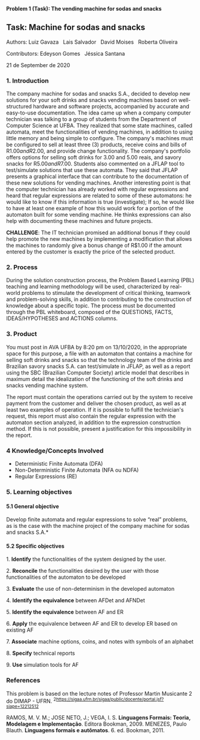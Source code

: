 ﻿**Problem 1 (Task): The vending machine for sodas and snacks**

## **Task: Machine for sodas and snacks**

Authors: Luiz Gavaza  &nbsp;  Lais Salvador  &nbsp;   David Moises &nbsp;    Roberta Oliveira

Contributors: Edeyson Gomes &nbsp;  Jéssica Santana

21 de September de 2020


### **1.  Introduction**

The company machine for sodas and snacks S.A., decided to develop new solutions for your soft drinks and snacks vending machines based on well-structured hardware and software projects, accompanied by accurate and easy-to-use documentation.
The idea came up when a company computer technician was talking to a group of students from the Department of Computer Science at UFBA. They realized that some state machines, called automata, meet the functionalities of vending machines, in addition to using little memory and being simple to configure.
The company's machines must be configured to sell at least three (3) products, receive coins and bills of R$1.00 and R$2.00, and provide change functionality. The company's portfolio offers options for selling soft drinks for 3.00 and 5.00 reais, and savory snacks for R$5.00 and R$7.00.
Students also commented on a JFLAP tool to test/simulate solutions that use these automata. They said that JFLAP presents a graphical interface that can contribute to the documentation of these new solutions for vending machines. Another interesting point is that the computer technician has already worked with regular expressions and heard that regular expressions are related to some of these automatons: he would like to know if this information is true (investigate); If so, he would like to have at least one example of how this would work for a portion of the automaton built for some vending machine. He thinks expressions can also help with documenting these machines and future projects.

**CHALLENGE**: The IT technician promised an additional bonus if they could help promote the new machines by implementing a modification that allows the machines to randomly give a bonus change of R$1.00 if the amount entered by the customer is exactly the price of the selected product.

### **2. Process** 
During the solution construction process, the Problem Based Learning (PBL) teaching and learning methodology will be used, characterized by real-world problems to stimulate the development of critical thinking, teamwork and problem-solving skills, in addition to contributing to the construction of knowledge about a specific topic. The process must be documented through the PBL whiteboard, composed of the QUESTIONS, FACTS, IDEAS/HYPOTHESES and ACTIONS columns.

### **3.  Product** 
You must post in AVA UFBA by 8:20 pm on 13/10/2020, in the appropriate space for this purpose, a file with an automaton that contains a machine for selling soft drinks and snacks so that the technology team of the drinks and Brazilian savory snacks S.A. can test/simulate in JFLAP, as well as a report using the SBC (Brazilian Computer Society) article model that describes in maximum detail the idealization of the functioning of the soft drinks and snacks vending machine system. 

The report must contain the operations carried out by the system to receive payment from the customer and deliver the chosen product, as well as at least two examples of operation. If it is possible to fulfill the technician's request, this report must also contain the regular expression with the automaton section analyzed, in addition to the expression construction method. If this is not possible, present a justification for this impossibility in the report.



### **4 Knowledge/Concepts Involved** 
- Deterministic Finite Automata (DFA)
- Non-Deterministic Finite Automata  (NFA ou NDFA)
- Regular Expressions (RE)


###
### **5. Learning objectives** 

#### **5.1 General objective** 
Develop finite automata and regular expressions to solve “real” problems, as is the case with the machine project of the company machine for sodas and snacks S.A.* 

#### **5.2 Specific objectives** 

1\. **Identify** the functionalities of the system designed by the user.

2\. **Reconcile** the functionalities desired by the user with those functionalities of the automaton to be developed
 
3\. **Evaluate** the use of non-determinism in the developed automaton

4\. **Identify the equivalence** between AFDet and AFNDet

5\. **Identify the equivalence** between AF and ER

6\. **Apply** the equivalence between AF and ER to develop ER 
based on existing AF

7\. **Associate** machine options, coins, and notes with symbols of an
alphabet

8\. **Specify** technical reports

9\. **Use** simulation tools for AF


### </a> References 
This problem is based on the lecture notes of Professor Martin Musicante 2</sup> do DIMAP - UFRN. <sup>2<https://sigaa.ufrn.br/sigaa/public/docente/portal.jsf?siape=12212512></sup>

RAMOS, M. V. M.; JOSE NETO, J.; VEGA, I. S. **Linguagens Formais: Teoria, Modelagem e Implementação**. Editora Bookman, 2009.
MENEZES, Paulo Blauth. **Linguagens formais e autômatos**. 6. ed. Bookman, 2011.
